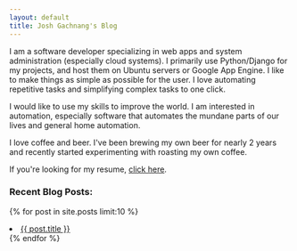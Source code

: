 ```yaml
---
layout: default
title: Josh Gachnang's Blog
---
```


I am a software developer specializing in web apps and system administration (especially cloud systems). I primarily use Python/Django for my projects, and host them on Ubuntu servers or Google App Engine. I like to make things as simple as possible for the user. I love automating repetitive tasks and simplifying complex tasks to one click.

I would like to use my skills to improve the world. I am interested in automation, especially software that automates the mundane parts of our lives and general home automation.

I love coffee and beer. I've been brewing my own beer for nearly 2 years and recently started experimenting with roasting my own coffee.

If you're looking for my resume, [click here](/resume/).

### Recent Blog Posts:
{% for post in site.posts limit:10 %}
<li><a href="{{ post.url }}">{{ post.title }}</a></li>
{% endfor %}